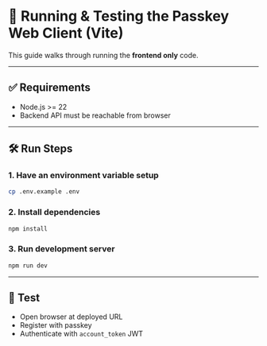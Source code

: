 # 🚀 Running & Testing the Passkey Web Client (Vite)

This guide walks through running the **frontend only** code.

---

## ✅ Requirements

- Node.js >= 22
- Backend API must be reachable from browser

---

## 🛠️ Run Steps

### 1. Have an environment variable setup

```bash
cp .env.example .env
```   

### 2. Install dependencies

```bash
npm install
```

### 3. Run development server

```bash
npm run dev
```

---

## 🧪 Test

- Open browser at deployed URL
- Register with passkey
- Authenticate with `account_token` JWT
